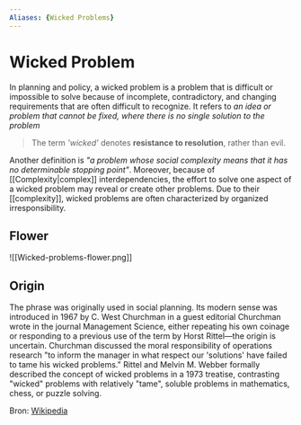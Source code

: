 ```yaml
---
Aliases: {Wicked Problems}
---
```


# Wicked Problem

In planning and policy, a wicked problem is a problem that is difficult or impossible to solve because of incomplete, contradictory, and changing requirements that are often difficult to recognize. It refers to *an idea or problem that cannot be fixed, where there is no single solution to the problem*

> The term *'wicked'* denotes **resistance to resolution**, rather than evil. 

Another definition is *"a problem whose social complexity means that it has no determinable stopping point"*. Moreover, because of [[Complexity|complex]] interdependencies, the effort to solve one aspect of a wicked problem may reveal or create other problems. Due to their [[complexity]], wicked problems are often characterized by organized irresponsibility.

## Flower
![[Wicked-problems-flower.png]]



## Origin

The phrase was originally used in social planning. Its modern sense was introduced in 1967 by C. West Churchman in a guest editorial Churchman wrote in the journal Management Science, either repeating his own coinage or responding to a previous use of the term by Horst Rittel—the origin is uncertain. Churchman discussed the moral responsibility of operations research "to inform the manager in what respect our 'solutions' have failed to tame his wicked problems." Rittel and Melvin M. Webber formally described the concept of wicked problems in a 1973 treatise, contrasting "wicked" problems with relatively "tame", soluble problems in mathematics, chess, or puzzle solving.

Bron: [Wikipedia](https://en.wikipedia.org/wiki/Wicked_problem)